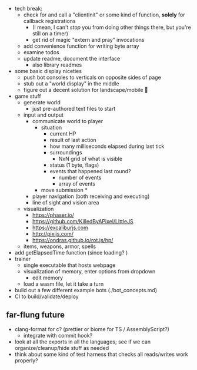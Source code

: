* tech break: 
  * check for and call a "clientInit" or some kind of function, **solely** for callback registrations
    * (I mean, I can't *stop* you from doing other things there, but you're still on a timer)
    * get rid of magic "extern and pray" invocations
  * add convenience function for writing byte array
  * examine todos
  * update readme, document the interface
    * also library readmes
* some basic display niceties
  * push bot consoles to verticals on opposite sides of page
  * stub out a "world display" in the middle
  * figure out a decent solution for landscape/mobile 😬
* game stuff
  * generate world
    * just pre-authored text files to start
  * input and output
    * communicate world to player
      * situation
        * current HP
        * result of last action
        * how many milliseconds elapsed during last tick
        * surroundings
          * NxN grid of what is visible
        * status (1 byte, flags)
        * events that happened last round?
          * number of events
          * array of events
      * move submission
        * 
    * player navigation (both receiving and executing)
    * line of sight and vision area
  * visualization
    - https://phaser.io/
    - https://github.com/KilledByAPixel/LittleJS
    - https://excaliburjs.com
    - http://pixijs.com/
    - https://ondras.github.io/rot.js/hp/
  * items, weapons, armor, spells
* add getElapsedTime function (since loading? )
* trainer
  * single executable that hosts webpage
  * visualization of memory, enter options from dropdown
    * edit memory
  * load a wasm file, let it take a turn
* build out a few different example bots (./bot_concepts.md)
* CI to build/validate/deploy

## far-flung future
* clang-format for c? (prettier or biome for TS / AssemblyScript?)
  * integrate with commit hook?
* look at all the exports in all the languages; see if we can organize/cleanup/hide stuff as needed
* think about some kind of test harness that checks all reads/writes work properly? 
